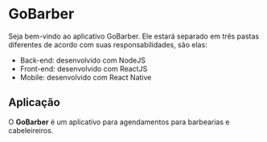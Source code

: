 # GoBarber

Seja bem-vindo ao aplicativo GoBarber. Ele estará separado em três pastas diferentes de acordo com suas responsabilidades, são elas:

- Back-end: desenvolvido com NodeJS
- Front-end: desenvolvido com ReactJS
- Mobile: desenvolvido com React Native

## Aplicação

O **GoBarber** é um aplicativo para agendamentos para barbearias e cabeleireiros.
